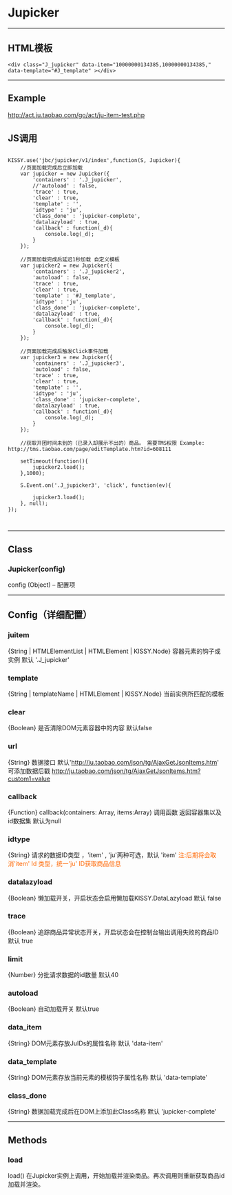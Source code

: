 # Jupicker
---
HTML模板
---
```
<div class="J_jupicker" data-item="10000000134385,10000000134385," data-template="#J_template" ></div>
```

---
Example
---
  http://act.ju.taobao.com/go/act/ju-item-test.php
  <br/>

JS调用
---
```

KISSY.use('jbc/jupicker/v1/index',function(S, Jupicker){
    //页面加载完成后立即加载
    var jupicker = new Jupicker({
        'containers' : '.J_jupicker',
        //'autoload' : false,
        'trace' : true,
        'clear' : true,
        'template' : '',
        'idtype' : 'ju',
        'class_done' : 'jupicker-complete',
        'datalazyload' : true,
        'callback' : function(_d){
            console.log(_d);
        }
    });

    //页面加载完成后延迟1秒加载 自定义模板
    var jupicker2 = new Jupicker({
        'containers' : '.J_jupicker2',
        'autoload' : false,
        'trace' : true,
        'clear' : true,
        'template' : '#J_template',
        'idtype' : 'ju',
        'class_done' : 'jupicker-complete',
        'datalazyload' : true,
        'callback' : function(_d){
            console.log(_d);
        }
    });

    //页面加载完成后触发Click事件加载
    var jupicker3 = new Jupicker({
        'containers' : '.J_jupicker3',
        'autoload' : false,
        'trace' : true,
        'clear' : true,
        'template' : '',
        'idtype' : 'ju',
        'class_done' : 'jupicker-complete',
        'datalazyload' : true,
        'callback' : function(_d){
            console.log(_d);
        }
    });

    //获取开团时间未到的（已录入却展示不出的）商品。 需要TMS权限 Example: http://tms.taobao.com/page/editTemplate.htm?id=608111

    setTimeout(function(){
        jupicker2.load();
    },1000);

    S.Event.on('.J_jupicker3', 'click', function(ev){
        
        jupicker3.load();
    }, null);
});



```
---
Class
---
### Jupicker(config)

config (Object) – 配置项

  

---
Config（详细配置）
---
### juitem  

  {String | HTMLElementList | HTMLElement | KISSY.Node}  容器元素的钩子或实例 默认 '.J_jupicker'


### template  

  {String | templateName | HTMLElement | KISSY.Node} 当前实例所匹配的模板


### clear

  {Boolean} 是否清除DOM元素容器中的内容 默认false


### url

  {String} 数据接口 默认'http://ju.taobao.com/json/tg/AjaxGetJsonItems.htm' 可添加数据后戳 http://ju.taobao.com/json/tg/AjaxGetJsonItems.htm?custom1=value


### callback

  {Function} callback(containers: Array, items:Array) 调用函数 返回容器集以及id数据集 默认为null


### idtype

  {String} 请求的数据ID类型 ，'item' , 'ju'两种可选，默认 'item' <span style='color:#f60'>注:后期将会取消'item' Id 类型，统一'ju' ID获取商品信息</span>

### datalazyload

  {Boolean} 懒加载开关，开启状态会启用懒加载KISSY.DataLazyload 默认 false

### trace

  {Boolean} 追踪商品异常状态开关，开启状态会在控制台输出调用失败的商品ID 默认 true

### limit

  {Number}  分批请求数据的id数量 默认40

### autoload

  {Boolean} 自动加载开关 默认true

### data_item

  {String}  DOM元素存放JuIDs的属性名称 默认 'data-item'

### data_template

  {String}  DOM元素存放当前元素的模板钩子属性名称 默认 'data-template'

### class_done

  {String} 数据加载完成后在DOM上添加此Class名称 默认 'jupicker-complete'

---
Methods
---
### load
  load()
  在Jupicker实例上调用，开始加载并渲染商品。再次调用则重新获取商品id 加载并渲染。